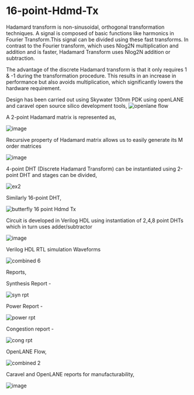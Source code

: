 # 16-point-Hdmd-Tx
Hadamard transform is non-sinusoidal, orthogonal transformation techniques. A signal is composed of basic functions like harmonics in Fourier Transform.This signal can be divided using these fast transforms. In contrast to the Fourier transform, which uses Nlog2N multiplication and addition and is faster, Hadamard Transform uses Nlog2N addition or subtraction.

The advantage of the discrete Hadamard transform is that it only requires 1 & -1 during
the transformation procedure. This results in an increase in performance but also avoids
multiplication, which significantly lowers the hardware requirement.

Design has been carried out using Skywater 130nm PDK using openLANE and caravel open source silico development tools,
![openlane flow](https://user-images.githubusercontent.com/106398260/200923562-10258199-deb3-4f2c-9889-5fffb18edf0b.jpg)


A 2-point Hadamard matrix is represented as,

![image](https://user-images.githubusercontent.com/106398260/200916745-71ffaf15-d4e9-40d0-8fa0-6eded2f11194.png)

Recursive property of Hadamard matrix allows us to easily generate its M order matrices

![image](https://user-images.githubusercontent.com/106398260/200917431-a13524f4-af09-47cd-a95f-fff0f045cb7a.png)

4-point DHT (Discrete Hadamard Transform) can be instantiated using 2-point DHT and stages can be divided,

![ex2](https://user-images.githubusercontent.com/106398260/200920895-18d07759-c20d-4b66-8080-383a4cef58e2.png)


Similarly 16-point DHT,

![butterfly 16 point Hdmd Tx](https://user-images.githubusercontent.com/106398260/200912744-7210721f-9a68-4bdb-93bc-4dfb3b3bcfa9.png)

Circuit is developed in Verilog HDL using instantiation of 2,4,8 point DHTs which in turn uses adder/subtractor


![image](https://user-images.githubusercontent.com/106398260/200922435-9a479b2f-748f-42b0-9478-5169eeeafcb6.png)

Verilog HDL RTL simulation Waveforms


![combined 6](https://user-images.githubusercontent.com/106398260/200920074-1722c314-1fa6-46ec-a4ef-a6d89479d32e.png)


Reports, 

Synthesis Report -


![syn rpt](https://user-images.githubusercontent.com/106398260/200923842-4dde56d9-3eed-429c-997d-70986c9dec91.png)

Power Report -


![power rpt](https://user-images.githubusercontent.com/106398260/200923932-fef7b6c7-7fd3-40da-8c33-72353d239319.png)

Congestion report - 


![cong rpt](https://user-images.githubusercontent.com/106398260/200924171-cf73b80b-f087-4f61-8078-bd7ffb73d837.png)

OpenLANE Flow,

![combined 2](https://user-images.githubusercontent.com/106398260/200921075-787d82c2-355f-4c4f-9a3c-17ec11989529.png)

Caravel and OpenLANE reports for manufacturability,

![image](https://user-images.githubusercontent.com/106398260/200925271-fc4c2061-1067-4e88-a349-576d4a2f9d24.png)
